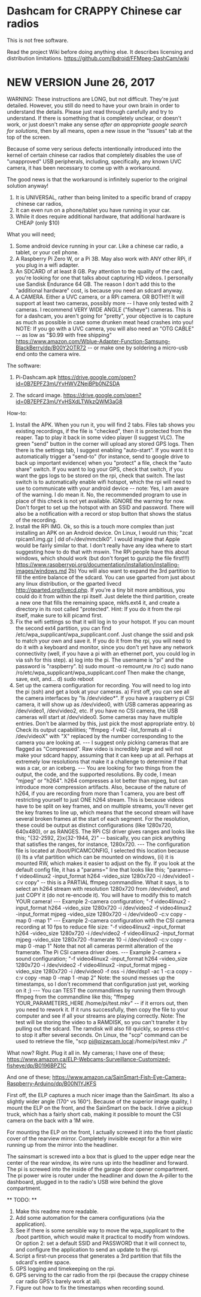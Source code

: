 # Dashcam for CRAPPY Chinese car radios

This is not free software.

Read the project Wiki before doing anything else. It describes licensing and distribution limitations.
https://github.com/lbdroid/FFMpeg-DashCam/wiki


# NEW VERSION June 26, 2017

WARNING: These instructions are LONG, but not difficult. They're just detailed. However, you still do need to have your own brain in order to understand the details. Please just read through carefully and try to understand. If there is something that is completely unclear, or doesn't work, or just doesn't make any sense *after an appropriate google search for solutions*, then by all means, open a new issue in the "Issues" tab at the top of the screen.


Because of some very serious defects intentionally introduced into the kernel of certain chinese car radios that completely disables the use of "unapproved" USB peripherals, including, specifically, any known UVC camera, it has been necessary to come up with a workaround.

The good news is that the workaround is infinitely superior to the original solution anyway!
1) It is UNIVERSAL, rather than being limited to a specific brand of crappy chinese car radios,
2) It can even run on a phone/tablet you have running in your car.
3) While it does require additional hardware, that additional hardware is CHEAP (only $10)

What you will need;
1) Some android device running in your car. Like a chinese car radio, a tablet, or your cell phone.
2) A Raspberry Pi Zero W, or a Pi 3B. May also work with ANY other RPi, if you plug in a wifi adapter.
3) An SDCARD of at least 8 GB. Pay attention to the quality of the card, you're looking for one that talks about capturing HD videos. I personally use Sandisk Endurance 64 GB. The reason I don't add this to the "additional hardware" cost, is because you need an sdcard anyway.
4) A CAMERA. Either a UVC camera, or a RPi camera. OR BOTH!!! It will support at least two cameras, possibly more -- I have only tested with 2 cameras. I recommend VERY WIDE ANGLE ("fisheye") cameras. This is for a dashcam, you aren't going for "pretty", your objective is to capture as much as possible in case some drunken meat head crashes into you! NOTE: If you go with a UVC camera, you will also need an "OTG CABLE" -- as low as "$0.99 with free shipping" https://www.amazon.com/Wblue-Adapter-Function-Samsung-BlackBerry/dp/B00Y2OTR72 -- or make one by soldering a micro-usb end onto the camera wire.

The software:
1) Pi-Dashcam.apk
https://drive.google.com/open?id=0B7EPFZ3mUYvHWVZNejBPb0NZSDA

2) The sdcard image.
https://drive.google.com/open?id=0B7EPFZ3mUYvHSXdLTWkzQWM3aG8

How-to:
1) Install the APK. When you run it, you will find 2 tabs. Files tab shows you existing recordings, if the file is "checked", then it is protected from the reaper. Tap to play it back in some video player (I suggest VLC). The green "send" button in the corner will upload any stored GPS logs. Then there is the settings tab, I suggest enabling "auto-start". If you want it to automatically trigger a "send-to" (for instance, send to google drive to back up important evidence) when you "protect" a file, check the "auto share" switch. If you want to log your GPS, check that switch, if you want the gps logs to be stored on the rpi, check that switch. The last switch is to automatically enable wifi hotspot, which the rpi will need to use to communicate with your android device -- note: Yes, I am aware of the warning. I do mean it. No, the recommended program to use in place of this check is not yet available. IGNORE the warning for now. Don't forget to set up the hotspot with an SSID and password. There will also be a notification with a record or stop button that shows the status of the recording.
2) Install the RPi IMG. Ok, so this is a touch more complex than just installing an APK on an Android device. On Linux, I would run this; "zcat rpicam1.img.gz | dd of=/dev/mmcblk0". I would imagine that Apple would be fairly similar to that. I don't really have any idea where to start suggesting how to do that with mswin. The RPi people have this about windows, which should work (but don't forget to gunzip the file first!!!) https://www.raspberrypi.org/documentation/installation/installing-images/windows.md
2b) You will also want to expand the 3rd partition to fill the entire balance of the sdcard. You can use gparted from just about any linux distribution, or the gparted livecd http://gparted.org/livecd.php. If you're a tiny bit more ambitious, you could do it from within the rpi itself. Just delete the third partition, create a new one that fills the remaining space, mkfs.ext4 it, and create a directory in its root called "protected". Hint: If you do it from the rpi itself, make sure to kill picamd first.
3) Fix the wifi settings so that it will log in to your hotspot. If you can mount the second ext4 partition, you can find /etc/wpa_supplicant/wpa_supplicant.conf. Just change the ssid and psk to match your own and save it. If you do it from the rpi, you will need to do it with a keyboard and monitor, since you don't yet have any network connectivity (well, if you have a pi with an ethernet port, you could log in via ssh for this step).
a) log into the pi. The username is "pi" and the password is "raspberry".
b) sudo mount -o remount,rw /ro
c) sudo nano /ro/etc/wpa_supplicant/wpa_supplicant.conf
Then make the change, save, exit, and...
d) sudo reboot
4) Set up the camera configuration for recording. You will need to log into the pi (ssh) and get a look at your cameras.
a) First off, you can see all the camera interfaces by "ls /dev/video\*". If you have a raspberry pi CSI camera, it will show up as /dev/video0, with USB cameras appearing as /dev/video1, /dev/video2, etc. If you have no CSI camera, the USB cameras will start at /dev/video0. Some cameras may have multiple entries. Don't be alarmed by this, just pick the most appropriate entry.
b) Check its output capabilities; "ffmpeg -f v4l2 -list_formats all -i /dev/videoX" with "X" replaced by the number corresponding to the camera you are looking at.
--- I suggest only picking cameras that are flagged as "Compressed". Raw video is incredibly large and will not make your sdcard happy, assuming that it can keep up at all. Perhaps at extremely low resolutions that make it a challenge to determine if that was a car, or an iceberg.
--- You are looking for two things from the output, the code, and the supported resolutions. By code, I mean "mjpeg" or "h264". h264 compresses a lot better than mjpeg, but can introduce more compression artifacts. Also, because of the nature of h264, if you are recording from more than 1 camera, you are best off restricting yourself to just ONE h264 stream. This is because videos have to be split on key frames, and on multiple streams, you'll never get the key frames to line up, which means that the second stream will have several broken frames at the start of each segment. For the resolution, these could be output as distinct configurations (like 1280x720, 640x480), or as RANGES. The RPi CSI driver gives ranges and looks like this; "{32-2592, 2}x{32-1944, 2}" -- basically, you can pick anything that satisfies the ranges, for instance, 1280x720.
--- The configuration file is located at /boot/PICAMCONFIG, I selected this location because (i) Its a vfat partition which can be mounted on windows, (ii) it is mounted RW, which makes it easier to adjust on the fly. If you look at the default config file, it has a "params=" line that looks like this; "params=-f video4linux2 -input_format h264 -video_size 1280x720 -i /dev/video1 -c:v copy" -- this is a PARTIAL ffmpeg commandline. What it says, is to select an h264 stream with resolution 1280x720 from /dev/video1, and just COPY it (do not re-encode it). You will have to modify this to match YOUR camera!
--- Example 2-camera configuration;
"-f video4linux2 -input_format h264 -video_size 1280x720 -i /dev/video2 -f video4linux2 -input_format mjpeg -video_size 1280x720 -i /dev/video0 -c:v copy -map 0 -map 1"
--- Example 2-camera configuration with the CSI camera recording at 10 fps to reduce file size:
"-f video4linux2 -input_format h264 -video_size 1280x720 -i /dev/video2 -f video4linux2 -input_format mjpeg -video_size 1280x720 -framerate 10 -i /dev/video0 -c:v copy -map 0 -map 1"
Note that not all cameras permit alteration of the framerate. The Pi CSI camera driver does.
--- Example 2-camera + sound configuration;
"-f video4linux2 -input_format h264 -video_size 1280x720 -i /dev/video2 -f video4linux2 -input_format mjpeg -video_size 1280x720 -i /dev/video0 -f oss -i /dev/dsp1 -ac 1 -c:a copy -c:v copy -map 0 -map 1 -map 2"
Note: the sound messes up the timestamps, so I don't recommend that configuration just yet, working on it ;)
--- You can TEST the commandlines by running them through ffmpeg from the commandline like this; "ffmpeg YOUR_PARAMETERS_HERE /home/pi/test.mkv" -- if it errors out, then you need to rework it. If it runs successfully, then copy the file to your computer and see if all your streams are playing correctly. Note: The test will be storing the video to a RAMDISK, so you can't transfer it by pulling out the sdcard. The ramdisk will also fill quickly, so press ctrl-c to stop it after several seconds. On Linux, the "scp" command can be used to retrieve the file, "scp pi@pizwcam.local:/home/pi/test.mkv ./"

What now? Right. Plug it all in.
My cameras;
I have one of these;
https://www.amazon.ca/ELP-Webcams-Surveillance-Customized-fisheye/dp/B0196BPZ1C

And one of these;
https://www.amazon.ca/SainSmart-Fish-Eye-Camera-Raspberry-Arduino/dp/B00N1YJKFS

First off, the ELP captures a much nicer image than the SainSmart. Its also a slightly wider angle (170^ vs 160^). Because of the superior image quality, I mount the ELP on the front, and the SainSmart on the back. I drive a pickup truck, which has a fairly short cab, making it possible to mount the CSI camera on the back with a 1M wire.

For mounting the ELP on the front, I actually screwed it into the front plastic cover of the rearview mirror. Completely invisible except for a thin wire running up from the mirror into the headliner.

The sainsmart is screwed into a box that is glued to the upper edge near the center of the rear window, its wire runs up into the headliner and forward. The pi is screwed into the inside of the garage door opener compartment. The pi power wire is router under the headliner and down the A-piller to the dashboard, plugged in to the radio's USB wire behind the glove compartment.

** TODO: **
1) Make this readme more readable.
2) Add some automation for the camera configurations (via the application).
3) See if there is some sensible way to move the wpa_supplicant to the /boot partition, which would make it practical to modify from windows. Or option 2: set a default SSID and PASSWORD that it will connect to, and configure the application to send an update to the rpi.
4) Script a first-run process that generates a 3rd partition that fills the sdcard's entire space.
5) GPS logging and timekeeping on the rpi.
6) GPS serving to the car radio from the rpi (because the crappy chinese car radio GPS's barely work at all).
7) Figure out how to fix the timestamps when recording sound.
